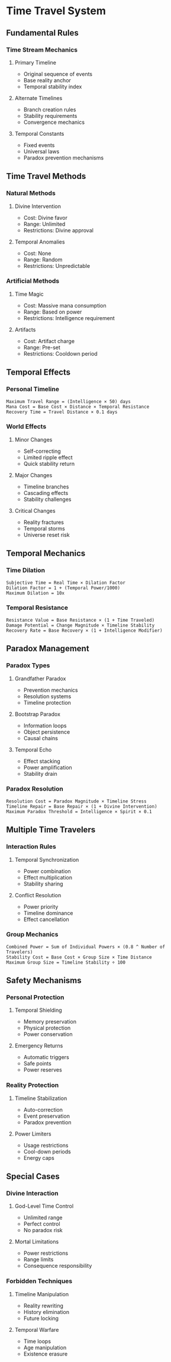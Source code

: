 # Time Travel System

## Fundamental Rules
### Time Stream Mechanics
1. Primary Timeline
   - Original sequence of events
   - Base reality anchor
   - Temporal stability index

2. Alternate Timelines
   - Branch creation rules
   - Stability requirements
   - Convergence mechanics

3. Temporal Constants
   - Fixed events
   - Universal laws
   - Paradox prevention mechanisms

## Time Travel Methods
### Natural Methods
1. Divine Intervention
   - Cost: Divine favor
   - Range: Unlimited
   - Restrictions: Divine approval

2. Temporal Anomalies
   - Cost: None
   - Range: Random
   - Restrictions: Unpredictable

### Artificial Methods
1. Time Magic
   - Cost: Massive mana consumption
   - Range: Based on power
   - Restrictions: Intelligence requirement

2. Artifacts
   - Cost: Artifact charge
   - Range: Pre-set
   - Restrictions: Cooldown period

## Temporal Effects
### Personal Timeline
```
Maximum Travel Range = (Intelligence × 50) days
Mana Cost = Base Cost × Distance × Temporal Resistance
Recovery Time = Travel Distance × 0.1 days
```

### World Effects
1. Minor Changes
   - Self-correcting
   - Limited ripple effect
   - Quick stability return

2. Major Changes
   - Timeline branches
   - Cascading effects
   - Stability challenges

3. Critical Changes
   - Reality fractures
   - Temporal storms
   - Universe reset risk

## Temporal Mechanics
### Time Dilation
```
Subjective Time = Real Time × Dilation Factor
Dilation Factor = 1 + (Temporal Power/1000)
Maximum Dilation = 10x
```

### Temporal Resistance
```
Resistance Value = Base Resistance × (1 + Time Traveled)
Damage Potential = Change Magnitude × Timeline Stability
Recovery Rate = Base Recovery × (1 + Intelligence Modifier)
```

## Paradox Management
### Paradox Types
1. Grandfather Paradox
   - Prevention mechanics
   - Resolution systems
   - Timeline protection

2. Bootstrap Paradox
   - Information loops
   - Object persistence
   - Causal chains

3. Temporal Echo
   - Effect stacking
   - Power amplification
   - Stability drain

### Paradox Resolution
```
Resolution Cost = Paradox Magnitude × Timeline Stress
Timeline Repair = Base Repair × (1 + Divine Intervention)
Maximum Paradox Threshold = Intelligence × Spirit × 0.1
```

## Multiple Time Travelers
### Interaction Rules
1. Temporal Synchronization
   - Power combination
   - Effect multiplication
   - Stability sharing

2. Conflict Resolution
   - Power priority
   - Timeline dominance
   - Effect cancellation

### Group Mechanics
```
Combined Power = Sum of Individual Powers × (0.8 ^ Number of Travelers)
Stability Cost = Base Cost × Group Size × Time Distance
Maximum Group Size = Timeline Stability ÷ 100
```

## Safety Mechanisms
### Personal Protection
1. Temporal Shielding
   - Memory preservation
   - Physical protection
   - Power conservation

2. Emergency Returns
   - Automatic triggers
   - Safe points
   - Power reserves

### Reality Protection
1. Timeline Stabilization
   - Auto-correction
   - Event preservation
   - Paradox prevention

2. Power Limiters
   - Usage restrictions
   - Cool-down periods
   - Energy caps

## Special Cases
### Divine Interaction
1. God-Level Time Control
   - Unlimited range
   - Perfect control
   - No paradox risk

2. Mortal Limitations
   - Power restrictions
   - Range limits
   - Consequence responsibility

### Forbidden Techniques
1. Timeline Manipulation
   - Reality rewriting
   - History elimination
   - Future locking

2. Temporal Warfare
   - Time loops
   - Age manipulation
   - Existence erasure